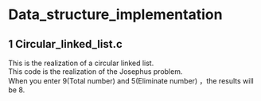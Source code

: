 # Data_structure_implementation
1 Circular_linked_list.c<br>
-------------------------------------------------------
This is the realization of a circular linked list.<br>
This code is the realization of the Josephus problem.<br>
When you enter 9(Total number) and 5(Eliminate number) ，the results will be 8.<br>
